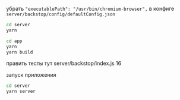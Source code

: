 убрать `"executablePath": "/usr/bin/chromium-browser",` в конфиге `server/backstop/config/defaultConfig.json`

```bash
cd server
yarn
```
```bash
cd app
yarn
yarn build
```

править тесты тут
server/backstop/index.js 16


запуск приложения
```bash
cd server
yarn server
```

